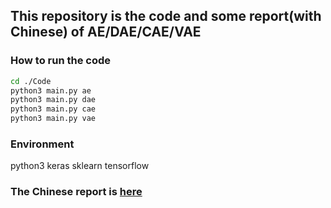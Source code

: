 ## This repository is the code and some report(with Chinese) of AE/DAE/CAE/VAE

### How to run the code 

```bash
cd ./Code
python3 main.py ae 
python3 main.py dae 
python3 main.py cae 
python3 main.py vae 
```

### Environment 

python3 
keras
sklearn
tensorflow

### The Chinese report is [here](./Report.md) 
